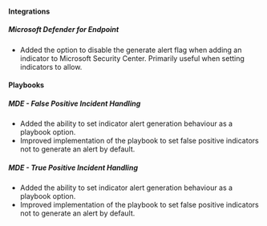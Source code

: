 
#### Integrations
##### Microsoft Defender for Endpoint
- Added the option to disable the generate alert flag when adding an indicator to Microsoft Security Center. Primarily useful when setting indicators to allow.

#### Playbooks
##### MDE - False Positive Incident Handling
- Added the ability to set indicator alert generation behaviour as a playbook option.
- Improved implementation of the playbook to set false positive indicators not to generate an alert by default.

##### MDE - True Positive Incident Handling
- Added the ability to set indicator alert generation behaviour as a playbook option.
- Improved implementation of the playbook to set false positive indicators not to generate an alert by default.
